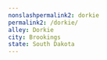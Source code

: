```yaml
---
﻿nonslashpermalink2: dorkie
permalink2: /dorkie/
alley: Dorkie
city: Brookings
state: South Dakota
---
```

